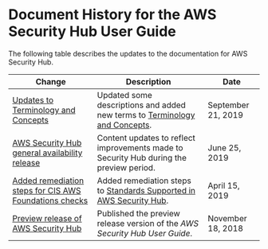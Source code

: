 # Document History for the AWS Security Hub User Guide<a name="doc-history"></a>

The following table describes the updates to the documentation for AWS Security Hub\.

| Change | Description | Date | 
| --- |--- |--- |
| [Updates to Terminology and Concepts](https://docs.aws.amazon.com/securityhub/latest/userguide/securityhub-concepts.html) | Updated some descriptions and added new terms to [Terminology and Concepts](https://docs.aws.amazon.com/securityhub/latest/userguide/securityhub-concepts.html)\. | September 21, 2019 | 
| [AWS Security Hub general availability release](#doc-history) | Content updates to reflect improvements made to Security Hub during the preview period\. | June 25, 2019 | 
| [Added remediation steps for CIS AWS Foundations checks](https://docs.aws.amazon.com/securityhub/securityhub-standards.html) | Added remediation steps to [Standards Supported in AWS Security Hub](https://docs.aws.amazon.com/securityhub/latest/userguide/securityhub-standards.html)\. | April 15, 2019 | 
| [Preview release of AWS Security Hub](#doc-history) | Published the preview release version of the *AWS Security Hub User Guide*\. | November 18, 2018 | 
